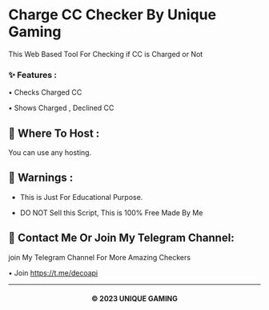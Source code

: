 # Charge CC Checker By Unique Gaming

This Web Based Tool For Checking if CC is Charged or Not

### ✨ Features :

• Checks Charged CC

• Shows Charged , Declined CC

## 💽 Where To Host :

You can use any hosting.

## 🚸 Warnings :

- This is Just For Educational Purpose.

- DO NOT Sell this Script, This is 100% Free Made By Me

## 🤗 Contact Me Or Join My Telegram Channel:

join My Telegram Channel For More Amazing Checkers 

• Join https://t.me/decoapi

---

<h4 align='center'>© 2023 UNIQUE GAMING</h4>

<!-- DO NOT REMOVE THIS CREDIT 🤬 🤬 -->
